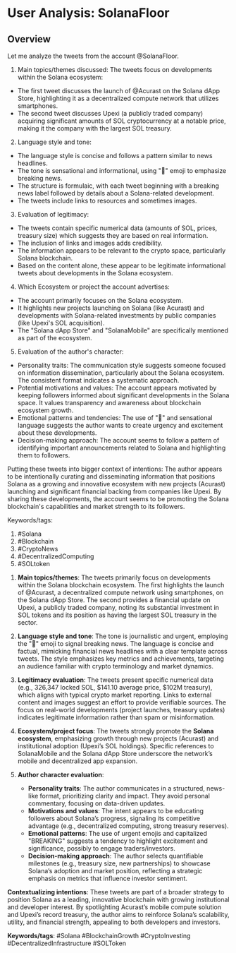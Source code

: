 # User Analysis: SolanaFloor

## Overview

<think>
Let me analyze the tweets from the account @SolanaFloor.

1. Main topics/themes discussed:
The tweets focus on developments within the Solana ecosystem:
- The first tweet discusses the launch of @Acurast on the Solana dApp Store, highlighting it as a decentralized compute network that utilizes smartphones.
- The second tweet discusses Upexi (a publicly traded company) acquiring significant amounts of SOL cryptocurrency at a notable price, making it the company with the largest SOL treasury.

2. Language style and tone:
- The language style is concise and follows a pattern similar to news headlines.
- The tone is sensational and informational, using "🚨" emoji to emphasize breaking news.
- The structure is formulaic, with each tweet beginning with a breaking news label followed by details about a Solana-related development.
- The tweets include links to resources and sometimes images.

3. Evaluation of legitimacy:
- The tweets contain specific numerical data (amounts of SOL, prices, treasury size) which suggests they are based on real information.
- The inclusion of links and images adds credibility.
- The information appears to be relevant to the crypto space, particularly Solana blockchain.
- Based on the content alone, these appear to be legitimate informational tweets about developments in the Solana ecosystem.

4. Which Ecosystem or project the account advertises:
- The account primarily focuses on the Solana ecosystem.
- It highlights new projects launching on Solana (like Acurast) and developments with Solana-related investments by public companies (like Upexi's SOL acquisition).
- The "Solana dApp Store" and "SolanaMobile" are specifically mentioned as part of the ecosystem.

5. Evaluation of the author's character:
- Personality traits: The communication style suggests someone focused on information dissemination, particularly about the Solana ecosystem. The consistent format indicates a systematic approach.
- Potential motivations and values: The account appears motivated by keeping followers informed about significant developments in the Solana space. It values transparency and awareness about blockchain ecosystem growth.
- Emotional patterns and tendencies: The use of "🚨" and sensational language suggests the author wants to create urgency and excitement about these developments.
- Decision-making approach: The account seems to follow a pattern of identifying important announcements related to Solana and highlighting them to followers.

Putting these tweets into bigger context of intentions:
The author appears to be intentionally curating and disseminating information that positions Solana as a growing and innovative ecosystem with new projects (Acurast) launching and significant financial backing from companies like Upexi. By sharing these developments, the account seems to be promoting the Solana blockchain's capabilities and market strength to its followers.

Keywords/tags:
1. #Solana
2. #Blockchain
3. #CryptoNews
4. #DecentralizedComputing
5. #SOLtoken
</think>

1. **Main topics/themes**: The tweets primarily focus on developments within the Solana blockchain ecosystem. The first highlights the launch of @Acurast, a decentralized compute network using smartphones, on the Solana dApp Store. The second provides a financial update on Upexi, a publicly traded company, noting its substantial investment in SOL tokens and its position as having the largest SOL treasury in the sector.

2. **Language style and tone**: The tone is journalistic and urgent, employing the "🚨" emoji to signal breaking news. The language is concise and factual, mimicking financial news headlines with a clear template across tweets. The style emphasizes key metrics and achievements, targeting an audience familiar with crypto terminology and market dynamics.

3. **Legitimacy evaluation**: The tweets present specific numerical data (e.g., 326,347 locked SOL, $141.10 average price, $102M treasury), which aligns with typical crypto market reporting. Links to external content and images suggest an effort to provide verifiable sources. The focus on real-world developments (project launches, treasury updates) indicates legitimate information rather than spam or misinformation.

4. **Ecosystem/project focus**: The tweets strongly promote the **Solana ecosystem**, emphasizing growth through new projects (Acurast) and institutional adoption (Upexi’s SOL holdings). Specific references to SolanaMobile and the Solana dApp Store underscore the network’s mobile and decentralized app expansion.

5. **Author character evaluation**:
   - **Personality traits**: The author communicates in a structured, news-like format, prioritizing clarity and impact. They avoid personal commentary, focusing on data-driven updates.
   - **Motivations and values**: The intent appears to be educating followers about Solana’s progress, signaling its competitive advantage (e.g., decentralized computing, strong treasury reserves).
   - **Emotional patterns**: The use of urgent emojis and capitalized "BREAKING" suggests a tendency to highlight excitement and significance, possibly to engage traders/investors.
   - **Decision-making approach**: The author selects quantifiable milestones (e.g., treasury size, new partnerships) to showcase Solana’s adoption and market position, reflecting a strategic emphasis on metrics that influence investor sentiment.

**Contextualizing intentions**: These tweets are part of a broader strategy to position Solana as a leading, innovative blockchain with growing institutional and developer interest. By spotlighting Acurast’s mobile compute solution and Upexi’s record treasury, the author aims to reinforce Solana’s scalability, utility, and financial strength, appealing to both developers and investors.

**Keywords/tags**: #Solana #BlockchainGrowth #CryptoInvesting #DecentralizedInfrastructure #SOLToken